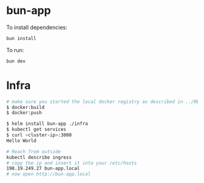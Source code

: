 # bun-app

To install dependencies:

```bash
bun install
```

To run:

```bash
bun dev
```

# Infra

```sh
# make sure you started the local docker registry as described in ../README.md
$ docker:build
$ docker:push

$ helm install bun-app ./infra
$ kubectl get services
$ curl <cluster-ip>:3000
Hello World

# Reach from outside
kubectl describe ingress
# copy the ip and insert it into your /etc/hosts
198.19.249.27 bun-app.local
# now open http://bun-app.local
```
